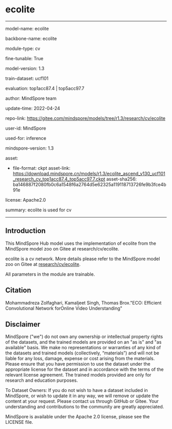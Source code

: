# ecolite

---

model-name: ecolite

backbone-name: ecolite

module-type: cv

fine-tunable: True

model-version: 1.3

train-dataset: ucf101

evaluation: top1acc87.4 | top5acc97.7

author: MindSpore team

update-time: 2022-04-24

repo-link: <https://gitee.com/mindspore/models/tree/r1.3/research/cv/ecolite>

user-id: MindSpore

used-for: inference

mindspore-version: 1.3

asset:

-
    file-format: ckpt
    asset-link: <https://download.mindspore.cn/models/r1.3/ecolite_ascend_v130_ucf101_research_cv_top1acc87.4_top5acc97.7.ckpt>
    asset-sha256: ba146887f2080fb0c6a1548f6a2764d5e62325a119118713726fe9b3fce4b91e

license: Apache2.0

summary: ecolite is used for cv

---

## Introduction

This MindSpore Hub model uses the implementation of ecolite from the MindSpore model zoo on Gitee at research/cv/ecolite.

ecolite is a cv network. More details please refer to the MindSpore model zoo on Gitee at [research/cv/ecolite](https://gitee.com/mindspore/models/blob/r1.3/research/cv/ecolite/README_CN.md).

All parameters in the module are trainable.

## Citation

Mohammadreza Zolfaghari, Kamaljeet Singh, Thomas Brox."ECO: Efficient Convolutional Network forOnline Video Understanding"

## Disclaimer

MindSpore ("we") do not own any ownership or intellectual property rights of the datasets, and the trained models are provided on an "as is" and "as available" basis. We make no representations or warranties of any kind of the datasets and trained models (collectively, “materials”) and will not be liable for any loss, damage, expense or cost arising from the materials. Please ensure that you have permission to use the dataset under the appropriate license for the dataset and in accordance with the terms of the relevant license agreement. The trained models provided are only for research and education purposes.

To Dataset Owners: If you do not wish to have a dataset included in MindSpore, or wish to update it in any way, we will remove or update the content at your request. Please contact us through GitHub or Gitee. Your understanding and contributions to the community are greatly appreciated.

MindSpore is available under the Apache 2.0 license, please see the LICENSE file.
